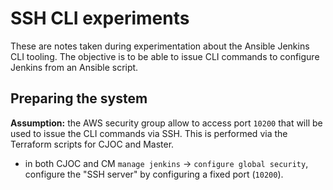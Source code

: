 # SSH CLI experiments

These are notes taken during experimentation about the Ansible Jenkins CLI tooling. The objective is to be able to issue CLI commands to configure Jenkins from an Ansible script.

## Preparing the system

**Assumption:** the AWS security group allow to access port `10200` that will be used to issue the CLI commands via SSH. This is performed via the Terraform scripts for CJOC and Master.

- in both CJOC and CM `manage jenkins` -> `configure global security`, configure the "SSH server" by configuring a fixed port (`10200`).